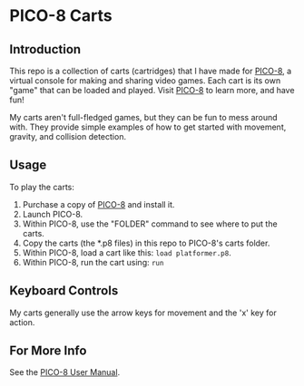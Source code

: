 # PICO-8 Carts

## Introduction
This repo is a collection of carts (cartridges) that I have made for [PICO-8](https://www.lexaloffle.com/pico-8.php), a virtual console for making and sharing video games. Each cart is its own "game" that can be loaded and played. Visit [PICO-8](https://www.lexaloffle.com/pico-8.php) to learn more, and have fun! 

My carts aren't full-fledged games, but they can be fun to mess around with. They provide simple examples of how to get started with movement, gravity, and collision detection. 

## Usage

To play the carts:
1. Purchase a copy of [PICO-8](https://www.lexaloffle.com/pico-8.php) and install it.
2. Launch PICO-8.
3. Within PICO-8, use the "FOLDER" command to see where to put the carts.
4. Copy the carts (the *.p8 files) in this repo to PICO-8's carts folder.
5. Within PICO-8, load a cart like this: `load platformer.p8`.
6. Within PICO-8, run the cart using: `run`

## Keyboard Controls

My carts generally use the arrow keys for movement and the 'x' key for action.

## For More Info

See the [PICO-8 User Manual](https://www.lexaloffle.com/dl/docs/pico-8_manual.html).